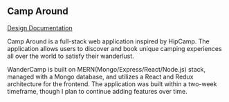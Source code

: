 ## Camp Around

[Design Documentation](https://github.com/Meenakshi-Anand/Camp-around/wiki)


Camp Around is a full-stack web application inspired by HipCamp. The application allows users to discover and book unique camping experiences all over the world to satisfy their wanderlust.

WanderCamp is built on MERN(Mongo/Express/React/Node.js) stack, managed with a Mongo database, and utilizes a React and Redux architecture for the frontend. The application was built within a two-week timeframe, though I plan to continue adding features over time.
